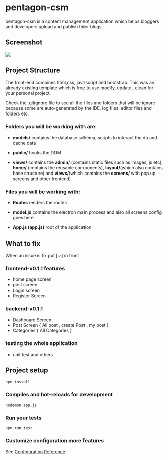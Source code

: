# pentagon-csm

pentagon-csm is a content management application which helps bloggers and developers upload and publish thier blogs.

## Screenshot
<img src="./public/ui-readme.img-1.png">

## Project Structure

The front-end combines html,css, javascript and bootstrap. This was an already existing template which is 
free to use modify, update , clean for your personal project. 

Check the .gitignore file to see all the files and folders that will be ignore because some are auto-generated by the IDE, log files, editor files and folders etc.

### Folders you will be working with are:

- <b>models/</b> contains the database schema, scripts to interact the db and cache data

- <b>public/</b> hooks the DOM

- <b>views/</b> contains the <b>admin/</b> (contains static files such as images, js etc), <b>home/</b> (contains the reusable components), <b>layout/</b>(which also contains base structure) and <b>views/</b>(which contains the <b>screens/</b> with pop up screens and other frontend)

### Files you will be working with:

- <b>Routes </b> renders the routes

- <b>model.js</b> contains the electron main process and also all screens config goes here

- <b>App.js (app.js)</b> root of the application


## What to fix

When an issue is fix put [✓] in front

### frontend-v0.1.1 features

- home page screen
- post screen
- Login screen 
- Register Screen

### backend-v0.1.1

- Dashboard Screen 
- Post Screen { All post , create Post , my post }
- Categories  { All Categories }


### testing the whole application

- unit test and others

## Project setup

```
npm install
```

### Compiles and hot-reloads for development

```
nodemon app.js
```


### Run your tests

```
npm run test
```

### Customize configuration more features

See [Configuration Reference](`https://www.npmjs.com/`).

